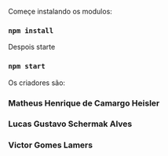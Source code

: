 Começe instalando os modulos:
### `npm install`
Despois starte
### `npm start`

Os criadores são:
### Matheus Henrique de Camargo Heisler

### Lucas Gustavo Schermak Alves

### Victor Gomes Lamers



